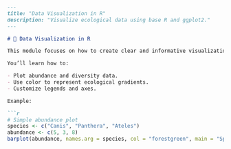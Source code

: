 
```markdown
---
title: "Data Visualization in R"
description: "Visualize ecological data using base R and ggplot2."
---

# 🎨 Data Visualization in R

This module focuses on how to create clear and informative visualizations.

You’ll learn how to:

- Plot abundance and diversity data.
- Use color to represent ecological gradients.
- Customize legends and axes.

Example:

```r
# Simple abundance plot
species <- c("Canis", "Panthera", "Ateles")
abundance <- c(5, 3, 8)
barplot(abundance, names.arg = species, col = "forestgreen", main = "Species Abundance")

